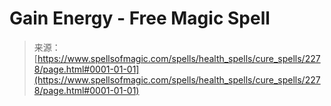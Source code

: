 <!--yml
category: 未分类
date: 2024-06-12 18:35:50
-->

# Gain Energy - Free Magic Spell

> 来源：[https://www.spellsofmagic.com/spells/health_spells/cure_spells/2278/page.html#0001-01-01](https://www.spellsofmagic.com/spells/health_spells/cure_spells/2278/page.html#0001-01-01)